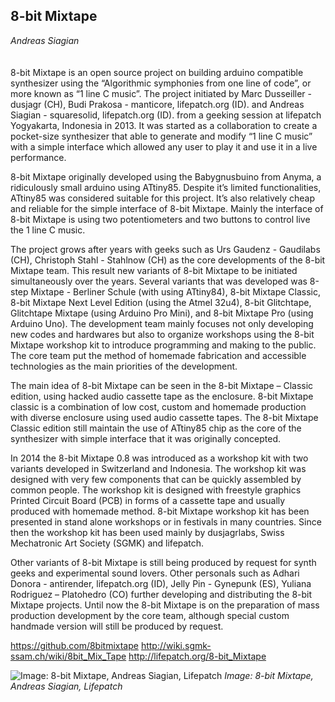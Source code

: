 ## 8-bit Mixtape

_Andreas Siagian_
<br />
<br />
<br />
8-bit Mixtape is an open source project on building arduino compatible synthesizer using the “Algorithmic symphonies from one line of code”, or more known as “1 line C music”. The project initiated by Marc Dusseiller -dusjagr (CH), Budi Prakosa - manticore, lifepatch.org (ID). and Andreas Siagian - squaresolid, lifepatch.org (ID). from a geeking session at lifepatch Yogyakarta, Indonesia in 2013. It was started as a collaboration to create a pocket-size synthesizer that able to generate and modify “1 line C music” with a simple interface which allowed any user to play it and use it in a live performance.

8-bit Mixtape originally developed using the Babygnusbuino from Anyma, a ridiculously small arduino using ATtiny85. Despite it’s limited functionalities, ATtiny85 was considered suitable for this project. It’s also relatively cheap and reliable for the simple interface of 8-bit Mixtape. Mainly the interface of 8-bit Mixtape is using two potentiometers and two buttons to control live the 1 line C music. 

The project grows after years with geeks such as Urs Gaudenz - Gaudilabs (CH), Christoph Stahl - Stahlnow (CH) as the core developments of the 8-bit Mixtape team. This result new variants of 8-bit Mixtape to be initiated simultaneously over the years. Several variants that was developed was 8-step Mixtape - Berliner Schule (with using ATtiny84), 8-bit Mixtape Classic, 8-bit Mixtape Next Level Edition (using the Atmel 32u4), 8-bit Glitchtape, Glitchtape Mixtape (using Arduino Pro Mini), and 8-bit Mixtape Pro (using Arduino Uno). The development team mainly focuses not only developing new codes and hardwares but also to organize workshops using the 8-bit Mixtape workshop kit to introduce programming and making to the public. The core team put the method of homemade fabrication and accessible technologies as the main priorities of the development.

The main idea of 8-bit Mixtape can be seen in the 8-bit Mixtape – Classic edition, using hacked audio cassette tape as the enclosure. 8-bit Mixtape classic is a combination of low cost, custom and homemade production with diverse enclosure using used audio cassette tapes. The 8-bit Mixtape Classic edition still maintain the use of ATtiny85 chip as the core of the synthesizer with simple interface that it was originally concepted.

In 2014 the 8-bit Mixtape 0.8 was introduced as a workshop kit with two variants developed in Switzerland and Indonesia. The workshop kit was designed with very few components that can be quickly assembled by common people. The workshop kit is designed with freestyle graphics Printed Circuit Board (PCB) in forms of a cassette tape and usually produced with homemade method. 8-bit Mixtape workshop kit has been presented in stand alone workshops or in festivals in many countries. Since then the workshop kit has been used mainly by dusjagrlabs, Swiss Mechatronic Art Society (SGMK) and lifepatch.

Other variants of 8-bit Mixtape is still being produced by request for synth geeks and experimental sound lovers. Other personals such as Adhari Donora - antirender, lifepatch.org (ID), Jelly Pin - Gynepunk (ES), Yuliana Rodriguez – Platohedro (CO) further developing and distributing the 8-bit Mixtape projects. Until now the 8-bit Mixtape is on the preparation of mass production development by the core team, although special custom handmade version will still be produced by request.

https://github.com/8bitmixtape
http://wiki.sgmk-ssam.ch/wiki/8bit_Mix_Tape
http://lifepatch.org/8-bit_Mixtape


![Image: 8-bit Mixtape, Andreas Siagian, Lifepatch](images/45.jpg)
_Image: 8-bit Mixtape, Andreas Siagian, Lifepatch_
